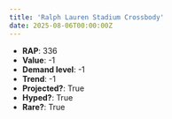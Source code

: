 ```yaml
---
title: 'Ralph Lauren Stadium Crossbody'
date: 2025-08-06T00:00:00Z
---
```

- **RAP**: 336
- **Value**: -1
- **Demand level**: -1
- **Trend**: -1
- **Projected?**: True
- **Hyped?**: True
- **Rare?**: True
